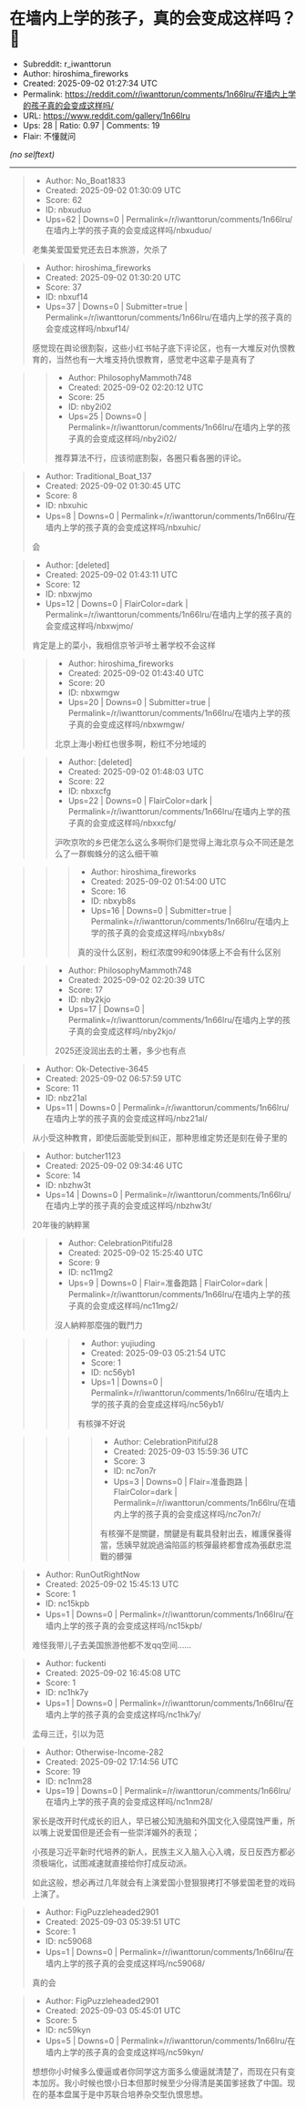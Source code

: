 # 在墙内上学的孩子，真的会变成这样吗？🥹

- Subreddit: r_iwanttorun
- Author: hiroshima_fireworks
- Created: 2025-09-02 01:27:34 UTC
- Permalink: https://reddit.com/r/iwanttorun/comments/1n66lru/在墙内上学的孩子真的会变成这样吗/
- URL: https://www.reddit.com/gallery/1n66lru
- Ups: 28 | Ratio: 0.97 | Comments: 19
- Flair: 不懂就问

_(no selftext)_

---

> - Author: No_Boat1833
> - Created: 2025-09-02 01:30:09 UTC
> - Score: 62
> - ID: nbxuduo
> - Ups=62 | Downs=0 | Permalink=/r/iwanttorun/comments/1n66lru/在墙内上学的孩子真的会变成这样吗/nbxuduo/
>
> 老集美爱国爱党还去日本旅游，欠杀了

> - Author: hiroshima_fireworks
> - Created: 2025-09-02 01:30:20 UTC
> - Score: 37
> - ID: nbxuf14
> - Ups=37 | Downs=0 | Submitter=true | Permalink=/r/iwanttorun/comments/1n66lru/在墙内上学的孩子真的会变成这样吗/nbxuf14/
>
> 感觉现在舆论很割裂，这些小红书帖子底下评论区，也有一大堆反对仇恨教育的，当然也有一大堆支持仇恨教育，感觉老中这辈子是真有了

>> - Author: PhilosophyMammoth748
>> - Created: 2025-09-02 02:20:12 UTC
>> - Score: 25
>> - ID: nby2i02
>> - Ups=25 | Downs=0 | Permalink=/r/iwanttorun/comments/1n66lru/在墙内上学的孩子真的会变成这样吗/nby2i02/
>>
>> 推荐算法不行，应该彻底割裂，各圈只看各圈的评论。

> - Author: Traditional_Boat_137
> - Created: 2025-09-02 01:30:45 UTC
> - Score: 8
> - ID: nbxuhic
> - Ups=8 | Downs=0 | Permalink=/r/iwanttorun/comments/1n66lru/在墙内上学的孩子真的会变成这样吗/nbxuhic/
>
> 会

> - Author: [deleted]
> - Created: 2025-09-02 01:43:11 UTC
> - Score: 12
> - ID: nbxwjmo
> - Ups=12 | Downs=0 | FlairColor=dark | Permalink=/r/iwanttorun/comments/1n66lru/在墙内上学的孩子真的会变成这样吗/nbxwjmo/
>
> 肯定是上的菜小，我相信京爷沪爷土著学校不会这样

>> - Author: hiroshima_fireworks
>> - Created: 2025-09-02 01:43:40 UTC
>> - Score: 20
>> - ID: nbxwmgw
>> - Ups=20 | Downs=0 | Submitter=true | Permalink=/r/iwanttorun/comments/1n66lru/在墙内上学的孩子真的会变成这样吗/nbxwmgw/
>>
>> 北京上海小粉红也很多啊，粉红不分地域的

>> - Author: [deleted]
>> - Created: 2025-09-02 01:48:03 UTC
>> - Score: 22
>> - ID: nbxxcfg
>> - Ups=22 | Downs=0 | FlairColor=dark | Permalink=/r/iwanttorun/comments/1n66lru/在墙内上学的孩子真的会变成这样吗/nbxxcfg/
>>
>> 沪吹京吹的乡巴佬怎么这么多啊你们是觉得上海北京与众不同还是怎么了一群蜘蛛分的这么细干嘛

>>> - Author: hiroshima_fireworks
>>> - Created: 2025-09-02 01:54:00 UTC
>>> - Score: 16
>>> - ID: nbxyb8s
>>> - Ups=16 | Downs=0 | Submitter=true | Permalink=/r/iwanttorun/comments/1n66lru/在墙内上学的孩子真的会变成这样吗/nbxyb8s/
>>>
>>> 真的没什么区别，粉红浓度99和90体感上不会有什么区别

>> - Author: PhilosophyMammoth748
>> - Created: 2025-09-02 02:20:39 UTC
>> - Score: 17
>> - ID: nby2kjo
>> - Ups=17 | Downs=0 | Permalink=/r/iwanttorun/comments/1n66lru/在墙内上学的孩子真的会变成这样吗/nby2kjo/
>>
>> 2025还没润出去的土著，多少也有点

> - Author: Ok-Detective-3645
> - Created: 2025-09-02 06:57:59 UTC
> - Score: 11
> - ID: nbz21al
> - Ups=11 | Downs=0 | Permalink=/r/iwanttorun/comments/1n66lru/在墙内上学的孩子真的会变成这样吗/nbz21al/
>
> 从小受这种教育，即使后面能受到纠正，那种思维定势还是刻在骨子里的

> - Author: butcher1123
> - Created: 2025-09-02 09:34:46 UTC
> - Score: 14
> - ID: nbzhw3t
> - Ups=14 | Downs=0 | Permalink=/r/iwanttorun/comments/1n66lru/在墙内上学的孩子真的会变成这样吗/nbzhw3t/
>
> 20年後的納粹黨

>> - Author: CelebrationPitiful28
>> - Created: 2025-09-02 15:25:40 UTC
>> - Score: 9
>> - ID: nc11mg2
>> - Ups=9 | Downs=0 | Flair=准备跑路 | FlairColor=dark | Permalink=/r/iwanttorun/comments/1n66lru/在墙内上学的孩子真的会变成这样吗/nc11mg2/
>>
>> 沒人納粹那麼強的戰鬥力

>>> - Author: yujiuding
>>> - Created: 2025-09-03 05:21:54 UTC
>>> - Score: 1
>>> - ID: nc56yb1
>>> - Ups=1 | Downs=0 | Permalink=/r/iwanttorun/comments/1n66lru/在墙内上学的孩子真的会变成这样吗/nc56yb1/
>>>
>>> 有核弹不好说

>>>> - Author: CelebrationPitiful28
>>>> - Created: 2025-09-03 15:59:36 UTC
>>>> - Score: 3
>>>> - ID: nc7on7r
>>>> - Ups=3 | Downs=0 | Flair=准备跑路 | FlairColor=dark | Permalink=/r/iwanttorun/comments/1n66lru/在墙内上学的孩子真的会变成这样吗/nc7on7r/
>>>>
>>>> 有核彈不是關鍵，關鍵是有載具發射出去，維護保養得當，恁姨早就說過淪陷區的核彈最終都會成為張獻忠混戰的髒彈

> - Author: RunOutRightNow
> - Created: 2025-09-02 15:45:13 UTC
> - Score: 1
> - ID: nc15kpb
> - Ups=1 | Downs=0 | Permalink=/r/iwanttorun/comments/1n66lru/在墙内上学的孩子真的会变成这样吗/nc15kpb/
>
> 难怪我带儿子去美国旅游他都不发qq空间……

> - Author: fuckenti
> - Created: 2025-09-02 16:45:08 UTC
> - Score: 1
> - ID: nc1hk7y
> - Ups=1 | Downs=0 | Permalink=/r/iwanttorun/comments/1n66lru/在墙内上学的孩子真的会变成这样吗/nc1hk7y/
>
> 孟母三迁，引以为范

> - Author: Otherwise-Income-282
> - Created: 2025-09-02 17:14:56 UTC
> - Score: 19
> - ID: nc1nm28
> - Ups=19 | Downs=0 | Permalink=/r/iwanttorun/comments/1n66lru/在墙内上学的孩子真的会变成这样吗/nc1nm28/
>
> 家长是改开时代成长的旧人，早已被公知洗脑和外国文化入侵腐蚀严重，所以嘴上说爱国但是还会有一些崇洋媚外的表现；
> 
> 小孩是习近平新时代培养的新人，民族主义入脑入心入魂，反日反西方都必须极端化，试图减速就直接给你打成反动派。
> 
> 如此这般，想必再过几年就会有上演爱国小登狠狠拷打不够爱国老登的戏码上演了。

> - Author: FigPuzzleheaded2901
> - Created: 2025-09-03 05:39:51 UTC
> - Score: 1
> - ID: nc59068
> - Ups=1 | Downs=0 | Permalink=/r/iwanttorun/comments/1n66lru/在墙内上学的孩子真的会变成这样吗/nc59068/
>
> 真的会

> - Author: FigPuzzleheaded2901
> - Created: 2025-09-03 05:45:01 UTC
> - Score: 5
> - ID: nc59kyn
> - Ups=5 | Downs=0 | Permalink=/r/iwanttorun/comments/1n66lru/在墙内上学的孩子真的会变成这样吗/nc59kyn/
>
> 想想你小时候多么傻逼或者你同学这方面多么傻逼就清楚了，而现在只有变本加厉。我小时候也恨小日本但那时候至少分得清是美国爹拯救了中国。现在的基本盘属于是中苏联合培养杂交型仇恨思想。
